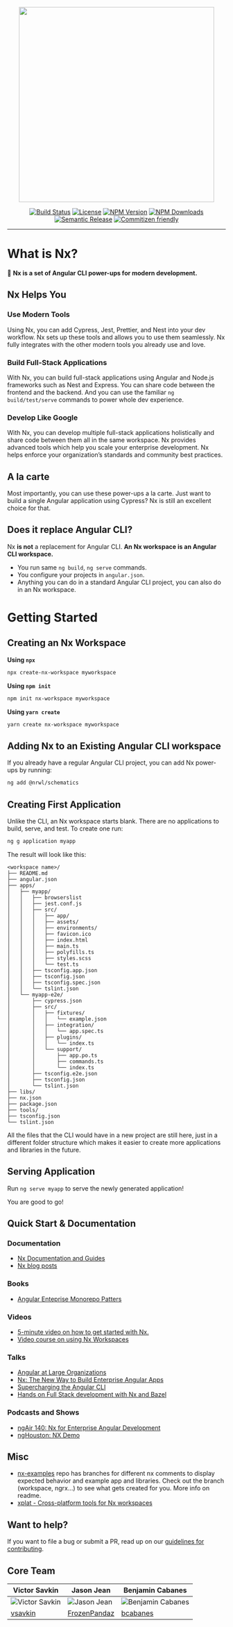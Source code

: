 <p align="center"><img src="https://raw.githubusercontent.com/nrwl/nx/master/nx-logo.png" width="450"></p>

<div align="center">

[![Build Status](https://travis-ci.org/nrwl/nx.svg?branch=master)](https://travis-ci.org/nrwl/nx)
[![License](https://img.shields.io/npm/l/@nrwl/schematics.svg?style=flat-square)]()
[![NPM Version](https://badge.fury.io/js/%40nrwl%2Fnx.svg)](https://www.npmjs.com/@nrwl/nx)
[![NPM Downloads](https://img.shields.io/npm/dt/@nrwl/schematics.svg?style=flat-square)](https://www.npmjs.com/@nrwl/nx)
[![Semantic Release](https://img.shields.io/badge/%20%20%F0%9F%93%A6%F0%9F%9A%80-semantic--release-e10079.svg?style=flat-square)]()
[![Commitizen friendly](https://img.shields.io/badge/commitizen-friendly-brightgreen.svg)](http://commitizen.github.io/cz-cli/)

</div>

<hr>

# What is Nx?

🔎 **Nx is a set of Angular CLI power-ups for modern development.**

## Nx Helps You

### Use Modern Tools

Using Nx, you can add Cypress, Jest, Prettier, and Nest into your dev workflow. Nx sets up these tools and allows you to use them seamlessly. Nx fully integrates with the other modern tools you already use and love.

### Build Full-Stack Applications

With Nx, you can build full-stack applications using Angular and Node.js frameworks such as Nest and Express. You can share code between the frontend and the backend. And you can use the familiar `ng build/test/serve` commands to power whole dev experience.

### Develop Like Google

With Nx, you can develop multiple full-stack applications holistically and share code between them all in the same workspace. Nx provides advanced tools which help you scale your enterprise development. Nx helps enforce your organization’s standards and community best practices.

## A la carte

Most importantly, you can use these power-ups a la carte. Just want to build a single Angular application using Cypress? Nx is still an excellent choice for that.

## Does it replace Angular CLI?

Nx **is not** a replacement for Angular CLI. **An Nx workspace is an Angular CLI workspace.**

- You run same `ng build`, `ng serve` commands.
- You configure your projects in `angular.json`.
- Anything you can do in a standard Angular CLI project, you can also do in an Nx workspace.

# Getting Started

## Creating an Nx Workspace

**Using `npx`**

```bash
npx create-nx-workspace myworkspace
```

**Using `npm init`**

```bash
npm init nx-workspace myworkspace
```

**Using `yarn create`**

```bash
yarn create nx-workspace myworkspace
```

## Adding Nx to an Existing Angular CLI workspace

If you already have a regular Angular CLI project, you can add Nx power-ups by running:

```bash
ng add @nrwl/schematics
```

## Creating First Application

Unlike the CLI, an Nx workspace starts blank. There are no applications to build, serve, and test. To create one run:

```bash
ng g application myapp
```

The result will look like this:

```treeview
<workspace name>/
├── README.md
├── angular.json
├── apps/
│   ├── myapp/
│   │   ├── browserslist
│   │   ├── jest.conf.js
│   │   ├── src/
│   │   │   ├── app/
│   │   │   ├── assets/
│   │   │   ├── environments/
│   │   │   ├── favicon.ico
│   │   │   ├── index.html
│   │   │   ├── main.ts
│   │   │   ├── polyfills.ts
│   │   │   ├── styles.scss
│   │   │   └── test.ts
│   │   ├── tsconfig.app.json
│   │   ├── tsconfig.json
│   │   ├── tsconfig.spec.json
│   │   └── tslint.json
│   └── myapp-e2e/
│       ├── cypress.json
│       ├── src/
│       │   ├── fixtures/
│       │   │   └── example.json
│       │   ├── integration/
│       │   │   └── app.spec.ts
│       │   ├── plugins/
│       │   │   └── index.ts
│       │   └── support/
│       │       ├── app.po.ts
│       │       ├── commands.ts
│       │       └── index.ts
│       ├── tsconfig.e2e.json
│       ├── tsconfig.json
│       └── tslint.json
├── libs/
├── nx.json
├── package.json
├── tools/
├── tsconfig.json
└── tslint.json
```

All the files that the CLI would have in a new project are still here, just in a different folder structure which makes it easier to create more applications and libraries in the future.

## Serving Application

Run `ng serve myapp` to serve the newly generated application!

You are good to go!

## Quick Start & Documentation

### Documentation

- [Nx Documentation and Guides](https://nx.dev)
- [Nx blog posts](https://blog.nrwl.io/nx/home)

### Books

- [Angular Enteprise Monorepo Patters](https://go.nrwl.io/angular-enterprise-monorepo-patterns-new-book?utm_campaign=Book%3A%20Monorepo%20Patterns%2C%20Jan%202019&utm_source=Github&utm_medium=Banner%20Ad)

### Videos

- [5-minute video on how to get started with Nx.](http://nrwl.io/nx)
- [Video course on using Nx Workspaces](https://angularplaybook.com/p/nx-workspaces)

### Talks

- [Angular at Large Organizations](https://www.youtube.com/watch?v=piQ0EZhtus0)
- [Nx: The New Way to Build Enterprise Angular Apps](https://www.youtube.com/watch?v=xo-1SDmvM8Y)
- [Supercharging the Angular CLI](https://www.youtube.com/watch?v=bMkKz8AedHc)
- [Hands on Full Stack development with Nx and Bazel](https://www.youtube.com/watch?v=1KDDIhcQORM)

### Podcasts and Shows

- [ngAir 140: Nx for Enterprise Angular Development](https://www.youtube.com/watch?v=qYNiOKDno_I)
- [ngHouston: NX Demo](https://www.youtube.com/watch?v=E_UlU2Yv4G0)

## Misc

- [nx-examples](https://github.com/nrwl/nx-examples) repo has branches for different nx comments to display expected behavior and example app and libraries. Check out the branch (workspace, ngrx...) to see what gets created for you. More info on readme.
- [xplat - Cross-platform tools for Nx workspaces](https://nstudio.io/xplat/)

## Want to help?

If you want to file a bug or submit a PR, read up on our [guidelines for contributing](https://github.com/nrwl/nx/blob/master/CONTRIBUTING.md).

## Core Team

| Victor Savkin                                                                  | Jason Jean                                                                 | Benjamin Cabanes                                                               |
| ------------------------------------------------------------------------------ | -------------------------------------------------------------------------- | ------------------------------------------------------------------------------ |
| ![Victor Savkin](https://github.com/nrwl/nx/blob/master/static/victor_pic.jpg) | ![Jason Jean](https://github.com/nrwl/nx/blob/master/static/jason_pic.jpg) | ![Benjamin Cabanes](https://github.com/nrwl/nx/blob/master/static/ben_pic.jpg) |
| [vsavkin](https://github.com/vsavkin)                                          | [FrozenPandaz](https://github.com/FrozenPandaz)                            | [bcabanes](https://github.com/bcabanes)                                        |
